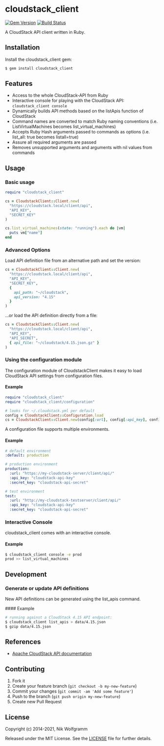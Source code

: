 # cloudstack_client

[![Gem Version](https://badge.fury.io/rb/cloudstack_client.png)](http://badge.fury.io/rb/cloudstack_client)
 [![Build Status](https://travis-ci.com/niwo/cloudstack_client.svg?branch=master)](https://travis-ci.com/niwo/cloudstack_client)

A CloudStack API client written in Ruby.

## Installation

Install the cloudstack_client gem:

```bash
$ gem install cloudstack_client
```

## Features

- Access to the whole CloudStack-API from Ruby
- Interactive console for playing with the CloudStack API: ```cloudstack_client console```
- Dynamically builds API methods based on the listApis function of CloudStack
- Command names are converted to match Ruby naming conventions (i.e. ListVirtualMachines becomes list_virtual_machines)
- Accepts Ruby Hash arguments passed to commands as options (i.e. list_all: true becomes listall=true)
- Assure all required arguments are passed
- Removes unsupported arguments and arguments with nil values from commands

## Usage

### Basic usage

```ruby
require "cloudstack_client"

cs = CloudstackClient::Client.new(
  "https://cloudstack.local/client/api",
  "API_KEY",
  "SECRET_KEY"
)

cs.list_virtual_machines(state: "running").each do |vm|
  puts vm["name"]
end
```

### Advanced Options

Load API definition file from an alternative path and set the version:

```ruby
cs = CloudstackClient::Client.new(
  "https://cloudstack.local/client/api",
  "API_KEY",
  "SECRET_KEY",
  {
    api_path: "~/cloudstack",
    api_version: "4.15"
  }
)
```

...or load the API definition directly from a file:

```ruby
cs = CloudstackClient::Client.new(
  "https://cloudstack.local/client/api",
  "API_KEY",
  "API_SECRET",
  { api_file: "~/cloudstack/4.15.json.gz" }
)
```

### Using the configuration module

The configuration module of CloudstackClient makes it easy to load CloudStack API settings from configuration files.

#### Example

```ruby
require "cloudstack_client"
require "cloudstack_client/configuration"

# looks for ~/.cloudstack.yml per default
config = CloudstackClient::Configuration.load
cs = CloudstackClient::Client.new(config[:url], config[:api_key], config[:secret_key])
```

A configuration file supports multiple environments.

#### Example

```yaml
# default environment
:default: production

# production environment
production:
  :url: "https://my-cloudstack-server/client/api/"
  :api_key: "cloudstack-api-key"
  :secret_key: "cloudstack-api-secret"

# test environment
test:
  :url: "http://my-cloudstack-testserver/client/api/"
  :api_key: "cloudstack-api-key"
  :secret_key: "cloudstack-api-secret"
```

### Interactive Console

cloudstack_client comes with an interactive console.

#### Example

```bash
$ cloudstack_client console -e prod
prod >> list_virtual_machines
```

## Development

### Generate or update API definitions

New API definitions can be generated using the list_apis command.

#### Example

```bash
# running against a CloudStack 4.15 API endpoint:
$ cloudstack_client list_apis > data/4.15.json
$ gzip data/4.15.json
```

## References

- [Apache CloudStack API documentation](http://cloudstack.apache.org/api/apidocs-4.15/)

## Contributing

1. Fork it
2. Create your feature branch (`git checkout -b my-new-feature`)
3. Commit your changes (`git commit -am 'Add some feature'`)
4. Push to the branch (`git push origin my-new-feature`)
5. Create new Pull Request

## License

Copyright (c) 2014-2021, Nik Wolfgramm

Released under the MIT License. See the [LICENSE](https://raw.github.com/niwo/cloudstack_client/master/LICENSE.txt) file for further details.
